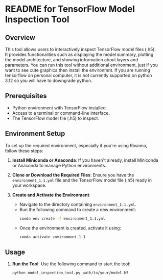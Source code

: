 # README for TensorFlow Model Inspection Tool

## Overview
This tool allows users to interactively inspect TensorFlow model files (.h5). It provides functionalities such as displaying the model summary, plotting the model architecture, and showing information about layers and parameters. You can run this tool without additional environment, just if you want to see cute graphics then install the environmnt. If you are running tensorflow on personal computer, it is not currently supported on python 3.12 so you will have to downgrade python.

## Prerequisites
- Python environment with TensorFlow installed.
- Access to a terminal or command-line interface.
- The TensorFlow model file (.h5) to inspect.

## Environment Setup
To set up the required environment, especially if you're using Rivanna, follow these steps:

1. **Install Miniconda or Anaconda**: If you haven't already, install Miniconda or Anaconda to manage Python environments.

2. **Clone or Download the Required Files**: Ensure you have the `environment_1.1.yml` file and the TensorFlow model file (.h5) ready in your workspace.

3. **Create and Activate the Environment**:
   - Navigate to the directory containing `environment_1.1.yml`.
   - Run the following command to create a new environment:
     ```bash
     conda env create -f environment_1.1.yml
     ```
   - Once the environment is created, activate it using:
     ```bash
     conda activate environment_1.1
     ```

## Usage
1. **Run the Tool**: Use the following command to start the tool:
   ```bash
   python model_inspection_tool.py path/to/your/model.h5

```